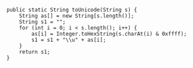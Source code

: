 	public static String toUnicode(String s) {
		String as[] = new String[s.length()];
		String s1 = "";
		for (int i = 0; i < s.length(); i++) {
			as[i] = Integer.toHexString(s.charAt(i) & 0xffff);
			s1 = s1 + "\\u" + as[i];
		}
		return s1;
	}
